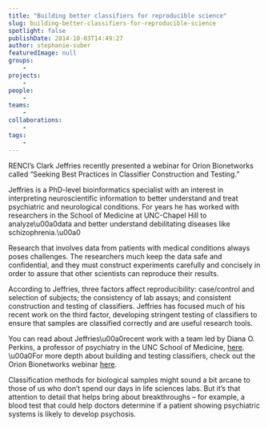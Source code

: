 ```yaml
---
title: "Building better classifiers for reproducible science"
slug: building-better-classifiers-for-reproducible-science
spotlight: false
publishDate: 2014-10-03T14:49:27
author: stephanie-suber
featuredImage: null
groups:
    - 
projects:
    - 
people:
    - 
teams: 
    - 
collaborations:
    - 
tags:
    - 
---
```

<p>RENCI&#8217;s Clark Jeffries recently presented a webinar for Orion Bionetworks called &#8220;Seeking Best Practices in Classifier Construction and Testing.&#8221;</p>
<p>Jeffries is a PhD-level bioinformatics specialist with an interest in interpreting neuroscientific information to better understand and treat psychiatric and neurological conditions. For years he has worked with researchers in the School of Medicine at UNC-Chapel Hill to analyze\u00a0data and better understand debilitating diseases like schizophrenia.\u00a0<!--more--></p>
<p>Research that involves data from patients with medical conditions always poses challenges. The researchers much keep the data safe and confidential, and they must construct experiments carefully and concisely in order to assure that other scientists can reproduce their results.</p>
<p>According to Jeffries, three factors affect reproducibility: case/control and selection of subjects; the consistency of lab assays; and consistent construction and testing of classifiers. Jeffries has focused much of his recent work on the third factor, developing stringent testing of classifiers to ensure that samples are classified correctly and are useful research tools.</p>
<p>You can read about Jeffries\u00a0recent work with a team led by Diana O. Perkins, a professor of psychiatry in the UNC School of Medicine, <a href="https://renci.org/news/blood-test-determine-psychosis-risk/" target="_blank">here</a>. \u00a0For more depth about building and testing classifiers, check out the Orion Bionetworks webinar <a href="http://www.orionbionetworks.org/2014/08/22/webinar-september-30-2014/" target="_blank">here</a>.</p>
<p>Classification methods for biological samples might sound a bit arcane to those of us who don&#8217;t spend our days in life sciences labs. But it&#8217;s that attention to detail that helps bring about breakthroughs &#8211; for example, a blood test that could help doctors determine if a patient showing psychiatric systems is likely to develop psychosis.</p>
<h2></h2>
<!-- AddThis Advanced Settings generic via filter on the_content --><!-- AddThis Share Buttons generic via filter on the_content -->
